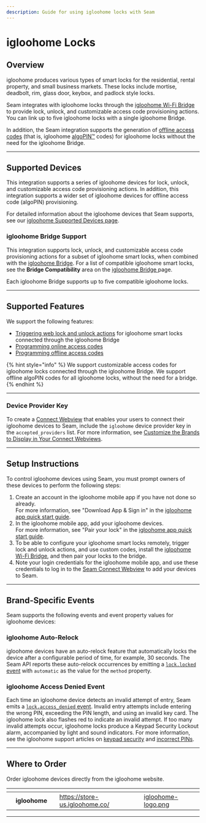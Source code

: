 ```yaml
---
description: Guide for using igloohome locks with Seam
---
```


# igloohome Locks

## Overview

igloohome produces various types of smart locks for the residential, rental property, and small business markets. These locks include mortise, deadbolt, rim, glass door, keybox, and padlock style locks.

Seam integrates with igloohome locks through the [igloohome Wi-Fi Bridge](https://www.igloohome.co/en-US/products/bridge) to provide lock, unlock, and customizable access code provisioning actions. You can link up to five igloohome locks with a single igloohome Bridge.

In addition, the Seam integration supports the generation of [offline access codes](../device-and-system-integration-guides/igloohome-locks/creating-igloohome-offline-access-codes.md) (that is, igloohome [algoPIN™](https://www.igloohome.co/en-US/how-it-works) codes) for igloohome locks without the need for the igloohome Bridge.

***

## Supported Devices

This integration supports a series of igloohome devices for lock, unlock, and customizable access code provisioning actions. In addition, this integration supports a wider set of igloohome devices for offline access code (algoPIN) provisioning.

For detailed information about the igloohome devices that Seam supports, see our [igloohome Supported Devices page](https://www.seam.co/manufacturers/igloohome).

### igloohome Bridge Support

This integration supports lock, unlock, and customizable access code provisioning actions for a subset of igloohome smart locks, when combined with the [igloohome Bridge](https://www.igloohome.co/en-US/products/bridge). For a list of compatible igloohome smart locks, see the **Bridge Compatibility** area on the [igloohome Bridge ](https://www.igloohome.co/en-US/products/bridge)page.

Each igloohome Bridge supports up to five compatible igloohome locks.

***

## Supported Features

We support the following features:

* [Triggering web lock and unlock actions](../products/smart-locks/lock-and-unlock.md) for igloohome smart locks connected through the igloohome Bridge
* [Programming online access codes](../products/smart-locks/access-codes/)
* [Programming offline access codes](../products/smart-locks/access-codes/offline-access-codes.md)

{% hint style="info" %}
We support customizable access codes for igloohome locks connected through the igloohome Bridge. We support offline algoPIN codes for all igloohome locks, without the need for a bridge.
{% endhint %}

***

### Device Provider Key

To create a [Connect Webview](../core-concepts/connect-webviews/) that enables your users to connect their igloohome devices to Seam, include the `igloohome` device provider key in the `accepted_providers` list. For more information, see [Customize the Brands to Display in Your Connect Webviews](../core-concepts/connect-webviews/customizing-connect-webviews.md#customize-the-brands-to-display-in-your-connect-webviews).

***

## Setup Instructions

To control igloohome devices using Seam, you must prompt owners of these devices to perform the following steps:

1. Create an account in the igloohome mobile app if you have not done so already.\
   For more information, see "Download App & Sign in" in the [igloohome app quick start guide](https://support.igloohome.co/support/solutions/articles/35000183120-igloohome-app-quick-start-guide).
2. In the igloohome mobile app, add your igloohome devices.\
   For more information, see "Pair your lock" in the [igloohome app quick start guide](https://support.igloohome.co/support/solutions/articles/35000183120-igloohome-app-quick-start-guide).
3. To be able to configure your igloohome smart locks remotely, trigger lock and unlock actions, and use custom codes, install the [igloohome Wi-Fi Bridge](https://www.igloohome.co/en-US/products/bridge), and then pair your locks to the bridge.
4. Note your login credentials for the igloohome mobile app, and use these credentials to log in to the [Seam Connect Webview](../core-concepts/connect-webviews/) to add your devices to Seam.

***

## Brand-Specific Events

Seam supports the following events and event property values for igloohome devices:

### igloohome Auto-Relock

igloohome devices have an auto-relock feature that automatically locks the device after a configurable period of time, for example, 30 seconds. The Seam API reports these auto-relock occurrences by emitting a [`lock.locked` event](../api/events/) with `automatic` as the value for the `method` property.

### igloohome Access Denied Event

Each time an igloohome device detects an invalid attempt of entry, Seam emits a [`lock.access_denied` event](../api/events/). Invalid entry attempts include entering the wrong PIN, exceeding the PIN length, and using an invalid key card. The igloohome lock also flashes red to indicate an invalid attempt. If too many invalid attempts occur, igloohome locks produce a Keypad Security Lockout alarm, accompanied by light and sound indicators. For more information, see the igloohome support articles on [keypad security](https://support.igloohome.co/support/solutions/articles/35000169627-keypad-security-lockout-activated-and-deactivated) and [incorrect PINs](https://support.igloohome.co/support/solutions/articles/35000169625-incorrect-pin).

***

## Where to Order

Order igloohome devices directly from the igloohome website.

<table data-view="cards"><thead><tr><th></th><th></th><th></th><th data-hidden data-card-target data-type="content-ref"></th><th data-hidden data-card-cover data-type="files"></th></tr></thead><tbody><tr><td></td><td><strong>igloohome</strong></td><td></td><td><a href="https://store-us.igloohome.co/">https://store-us.igloohome.co/</a></td><td><a href="../.gitbook/assets/igloohome-logo.png">igloohome-logo.png</a></td></tr></tbody></table>

***
